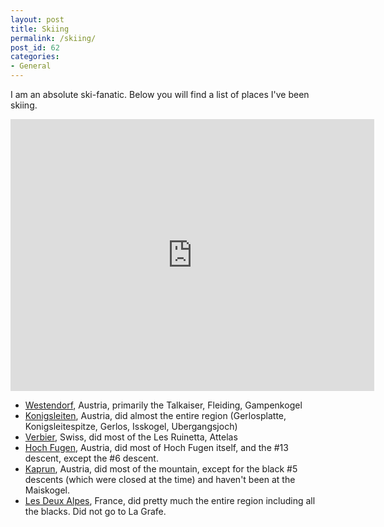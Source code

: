 ```yaml
---
layout: post
title: Skiing
permalink: /skiing/
post_id: 62
categories: 
- General
---
```


I am an absolute ski-fanatic. Below you will find a list of places I've been skiing.

<!-- iFrame code for AardvarkMap.net Start -->
<iframe src="http://www.aardvarkmap.net/mapitrans/XWMI0MJJ" width="582" height="435"  frameborder="0" scrolling="auto" marginwidth="0" marginheight="0" allowtransparency="true"></iframe>
<!-- iFrame code for AardvarkMap.net End -->

<ul>
	<li><a href="http://www.bergfex.at/westendorf/panorama/#">Westendorf</a>, Austria, primarily the Talkaiser, Fleiding, Gampenkogel</li>
	<li><a href="http://www.bergfex.at/koenigsleiten/panorama/#">Konigsleiten</a>, Austria, did almost the entire region (Gerlosplatte, Konigsleitespitze, Gerlos, Isskogel, Ubergangsjoch)</li>
	<li><a href="http://www.bergfex.com/verbier/panorama/xl/">Verbier</a>, Swiss, did most of the Les Ruinetta, Attelas</li>
	<li><a href="http://www.bergfex.com/hochfuegen/panorama/#">Hoch Fugen</a>, Austria, did most of Hoch Fugen itself, and the #13 descent, except the #6 descent.</li>
	<li><a href="http://www.bergfex.com/kitzsteinhorn-kaprun/panorama/#">Kaprun</a>, Austria, did most of the  mountain, except for the black #5 descents (which were closed at the time) and haven't been at the Maiskogel.
        <li><a href="http://www.2alpes.com/pages/en/7/les-2-alpes-ski-snowboard-resort-in-the-french-alps.html">Les Deux Alpes</a>, France, did pretty much the entire region including all the blacks. Did not go to La Grafe.
</ul>






